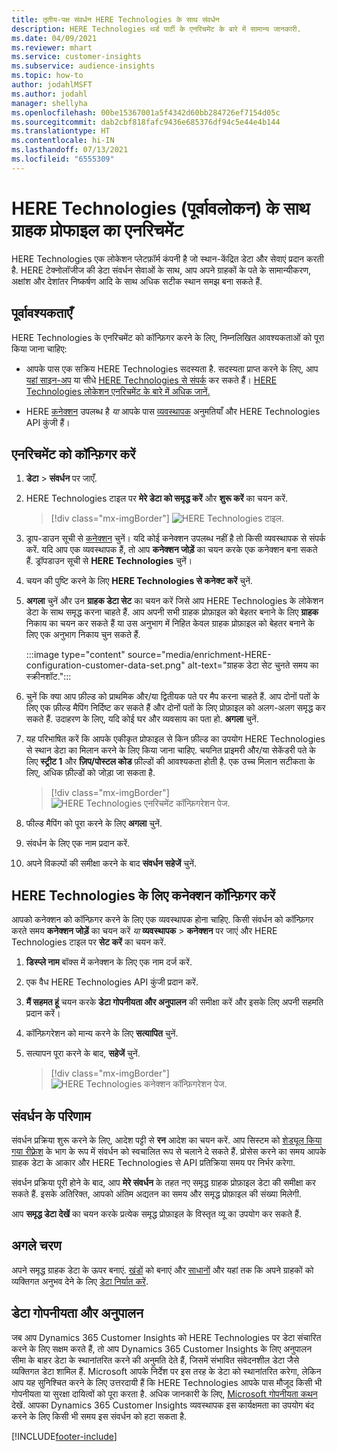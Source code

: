 ```yaml
---
title: तृतीय-पक्ष संवर्धन HERE Technologies के साथ संवर्धन
description: HERE Technologies थर्ड पार्टी के एनरिचमेंट के बारे में सामान्य जानकारी.
ms.date: 04/09/2021
ms.reviewer: mhart
ms.service: customer-insights
ms.subservice: audience-insights
ms.topic: how-to
author: jodahlMSFT
ms.author: jodahl
manager: shellyha
ms.openlocfilehash: 00be15367001a5f4342d60bb284726ef7154d05c
ms.sourcegitcommit: dab2cbf818fafc9436e685376df94c5e44e4b144
ms.translationtype: HT
ms.contentlocale: hi-IN
ms.lasthandoff: 07/13/2021
ms.locfileid: "6555309"
---
```

# <a name="enrichment-of-customer-profiles-with-here-technologies-preview"></a>HERE Technologies (पूर्वावलोकन) के साथ ग्राहक प्रोफाइल का एनरिचमेंट

HERE Technologies एक लोकेशन प्लेटफ़ॉर्म कंपनी है जो स्थान-केंद्रित डेटा और सेवाएं प्रदान करती है. HERE टेक्नोलॉजीज की डेटा संवर्धन सेवाओं के साथ, आप अपने ग्राहकों के पते के सामान्यीकरण, अक्षांश और देशांतर निष्कर्षण आदि के साथ अधिक सटीक स्थान समझ बना सकते हैं.

## <a name="prerequisites"></a>पूर्वावश्यकताएँ

HERE Technologies के एनरिचमेंट को कॉन्फ़िगर करने के लिए, निम्नलिखित आवश्यकताओं को पूरा किया जाना चाहिए:

- आपके पास एक सक्रिय HERE Technologies सदस्यता है. सदस्यता प्राप्त करने के लिए, आप [यहां साइन-अप](https://developer.here.com/sign-up?utm_medium=referral&utm_source=Microsoft-Dynamics-CI&create=Freemium-Basic) या सीधे [HERE Technologies से संपर्क](https://developer.here.com/help?utm_medium=referral&utm_source=Microsoft-Dynamics-CI#how-can-we-help-you) कर सकते हैं। [HERE Technologies लोकेशन एनरिचमेंट के बारे में अधिक जानें.](https://developer.here.com/location-enrichment?cid=Dev-MicrosoftDynamics-DB-0-Dev-&utm_source=MicrosoftDynamics&utm_medium=referral&utm_campaign=Online_Dev_ReferralMicrosoft)

- HERE [कनेक्शन](connections.md) उपलब्ध है *या* आपके पास [व्यवस्थापक](permissions.md#administrator) अनुमतियाँ और HERE Technologies API कुंजी हैं।

## <a name="configure-the-enrichment"></a>एनरिचमेंट को कॉन्फ़िगर करें

1. **डेटा** > **संवर्धन** पर जाएँ. 

1. HERE Technologies टाइल पर **मेरे डेटा को समृद्ध करें** और **शुरू करें** का चयन करें.

   > [!div class="mx-imgBorder"]
   > ![HERE Technologies टाइल.](media/HERE-tile.png "HERE Technologies टाइल")

1. ड्राप-डाउन सूची से [कनेक्शन](connections.md) चुनें। यदि कोई कनेक्शन उपलब्ध नहीं है तो किसी व्यवस्थापक से संपर्क करें. यदि आप एक व्यवस्थापक हैं, तो आप **कनेक्शन जोड़ें** का चयन करके एक कनेक्शन बना सकते हैं. ड्रॉपडाउन सूची से **HERE Technologies** चुनें। 

1. चयन की पुष्टि करने के लिए **HERE Technologies से कनेक्ट करें** चुनें.

1.  **अगला** चुनें और उन **ग्राहक डेटा सेट** का चयन करें जिसे आप HERE Technologies के लोकेशन डेटा के साथ समृद्ध करना चाहते हैं. आप अपनी सभी ग्राहक प्रोफ़ाइल को बेहतर बनाने के लिए **ग्राहक** निकाय का चयन कर सकते हैं या उस अनुभाग में निहित केवल ग्राहक प्रोफ़ाइल को बेहतर बनाने के लिए एक अनुभाग निकाय चुन सकते हैं.

    :::image type="content" source="media/enrichment-HERE-configuration-customer-data-set.png" alt-text="ग्राहक डेटा सेट चुनते समय का स्क्रीनशॉट.":::

1. चुनें कि क्या आप फ़ील्ड को प्राथमिक और/या द्वितीयक पते पर मैप करना चाहते हैं. आप दोनों पतों के लिए एक फ़ील्ड मैपिंग निर्दिष्ट कर सकते हैं और दोनों पतों के लिए प्रोफ़ाइल को अलग-अलग समृद्ध कर सकते हैं. उदाहरण के लिए, यदि कोई घर और व्यवसाय का पता हो. **अगला** चुनें.

1. यह परिभाषित करें कि आपके एकीकृत प्रोफाइल से किन फ़ील्ड का उपयोग HERE Technologies से स्थान डेटा का मिलान करने के लिए किया जाना चाहिए. चयनित प्राइमरी और/या सेकेंडरी पते के लिए **स्ट्रीट 1** और **ज़िप/पोस्टल कोड** फ़ील्डों की आवश्यकता होती है. एक उच्च मिलान सटीकता के लिए, अधिक फ़ील्डों को जोड़ा जा सकता है.

   > [!div class="mx-imgBorder"]
   > ![HERE Technologies एनरिचमेंट कॉन्फ़िगरेशन पेज.](media/enrichment-HERE-configuration.png "HERE Technologies एनरिचमेंट कॉन्फिगरेशन पेज")

1. फील्ड मैपिंग को पूरा करने के लिए **अगला** चुनें.

1. संवर्धन के लिए एक नाम प्रदान करें. 

1. अपने विकल्पों की समीक्षा करने के बाद **संवर्धन सहेजें** चुनें.

## <a name="configure-the-connection-for-here-technologies"></a>HERE Technologies के लिए कनेक्शन कॉन्फ़िगर करें 

आपको कनेक्शन को कॉन्फ़िगर करने के लिए एक व्यवस्थापक होना चाहिए. किसी संवर्धन को कॉन्फ़िगर करते समय **कनेक्शन जोड़ें** का चयन करें *या* **व्यवस्थापक** > **कनेक्शन** पर जाएं और HERE Technologies टाइल पर **सेट करें** का चयन करें.

1. **डिस्प्ले नाम** बॉक्स में कनेक्शन के लिए एक नाम दर्ज करें.

1. एक वैध HERE Technologies API कुंजी प्रदान करें.

1. **मैं सहमत हूं** चयन करके **डेटा गोपनीयता और अनुपालन** की समीक्षा करें और इसके लिए अपनी सहमति प्रदान करें।

1. कॉन्फ़िगरेशन को मान्य करने के लिए **सत्यापित** चुनें.

1. सत्यापन पूरा करने के बाद, **सहेजें** चुनें.

   > [!div class="mx-imgBorder"]
   > ![HERE Technologies कनेक्शन कॉन्फ़िगरेशन पेज.](media/enrichment-HERE-connection.png "HERE Technologies कनेक्शन कॉन्फ़िगरेशन पेज")

## <a name="enrichment-results"></a>संवर्धन के परिणाम

संवर्धन प्रक्रिया शुरू करने के लिए, आदेश पट्टी से **रन** आदेश का चयन करें. आप सिस्टम को [शेड्यूल किया गया रीफ़्रेश](system.md#schedule-tab) के भाग के रूप में संवर्धन को स्वचालित रूप से चलाने दे सकते हैं. प्रोसेस करने का समय आपके ग्राहक डेटा के आकार और HERE Technologies से API प्रतिक्रिया समय पर निर्भर करेगा.

संवर्धन प्रक्रिया पूरी होने के बाद, आप **मेरे संवर्धन** के तहत नए समृद्ध ग्राहक प्रोफ़ाइल डेटा की समीक्षा कर सकते हैं. इसके अतिरिक्त, आपको अंतिम अद्यतन का समय और समृद्ध प्रोफ़ाइल की संख्या मिलेगी.

आप **समृद्ध डेटा देखें** का चयन करके प्रत्येक समृद्ध प्रोफ़ाइल के विस्तृत व्यू का उपयोग कर सकते हैं.

## <a name="next-steps"></a>अगले चरण

अपने समृद्ध ग्राहक डेटा के ऊपर बनाएं. [खंडों](segments.md) को बनाएं और [साधानों](measures.md) और यहां तक कि अपने ग्राहकों को व्यक्तिगत अनुभव देने के लिए [डेटा निर्यात करें](export-destinations.md).

## <a name="data-privacy-and-compliance"></a>डेटा गोपनीयता और अनुपालन

जब आप Dynamics 365 Customer Insights को HERE Technologies पर डेटा संचारित करने के लिए सक्षम करते हैं, तो आप Dynamics 365 Customer Insights के लिए अनुपालन सीमा के बाहर डेटा के स्थानांतरित करने की अनुमति देते हैं, जिसमें संभावित संवेदनशील डेटा जैसे व्यक्तिगत डेटा शामिल हैं. Microsoft आपके निर्देश पर इस तरह के डेटा को स्थानांतरित करेगा, लेकिन आप यह सुनिश्चित करने के लिए उत्तरदायी हैं कि HERE Technologies आपके पास मौजूद किसी भी गोपनीयता या सुरक्षा दायित्वों को पूरा करता है. अधिक जानकारी के लिए, [Microsoft गोपनीयता कथन](https://go.microsoft.com/fwlink/?linkid=396732) देखें.
आपका Dynamics 365 Customer Insights व्यवस्थापक इस कार्यक्षमता का उपयोग बंद करने के लिए किसी भी समय इस संवर्धन को हटा सकता है.


[!INCLUDE[footer-include](../includes/footer-banner.md)]

